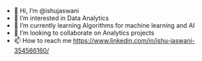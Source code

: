 - 👋 Hi, I’m @ishujaswani
- 👀 I’m interested in Data Analytics
- 🌱 I’m currently learning Algorithms for machine learning and AI
- 💞️ I’m looking to collaborate on Analytics projects
- 📫 How to reach me https://www.linkedin.com/in/ishu-jaswani-354566160/

<!---
ishujaswani/ishujaswani is a ✨ special ✨ repository because its `README.md` (this file) appears on your GitHub profile.
You can click the Preview link to take a look at your changes.
--->
